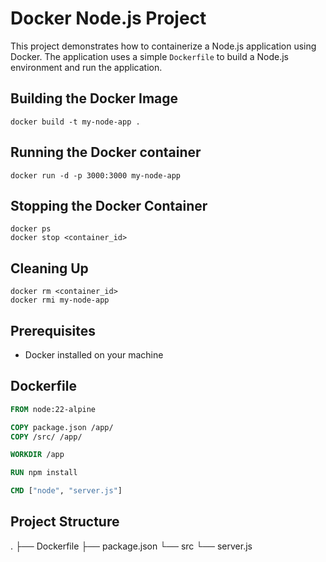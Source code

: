 # Docker Node.js Project

This project demonstrates how to containerize a Node.js application using Docker. The application uses a simple `Dockerfile` to build a Node.js environment and run the application.

## Building the Docker Image
```
docker build -t my-node-app .
```
## Running the Docker container
```
docker run -d -p 3000:3000 my-node-app
```

## Stopping the Docker Container
```
docker ps
docker stop <container_id>
```
## Cleaning Up
```
docker rm <container_id>
docker rmi my-node-app
```

## Prerequisites

- Docker installed on your machine

## Dockerfile

```Dockerfile
FROM node:22-alpine

COPY package.json /app/
COPY /src/ /app/

WORKDIR /app

RUN npm install

CMD ["node", "server.js"]

```
## Project Structure
.
├── Dockerfile
├── package.json
└── src
    └── server.js

